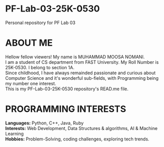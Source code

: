 # PF-Lab-03-25K-0530
Personal repository for PF Lab 03

# ABOUT ME
Hellow fellow viewers! My name is MUHAMMAD MOOSA NOMANI.\
I am a student of CS department from FAST University. My Roll Number is 25K-0530. I belong to section 1A.\
Since childhood, I have always remainded passionate and curious about Computer Science and it's wonderful sub-fields, with Programming being my number one interest.\
This is my PF-Lab-03-25K-0530 repository's READ.me file.

# PROGRAMMING INTERESTS
**Languages:** Python, C++, Java, Ruby\
**Interests:** Web Development, Data Structures & algorithms, AI & Machine Learning\
**Hobbies:** Problem-Solving, coding challenges, exploring tech trends.
